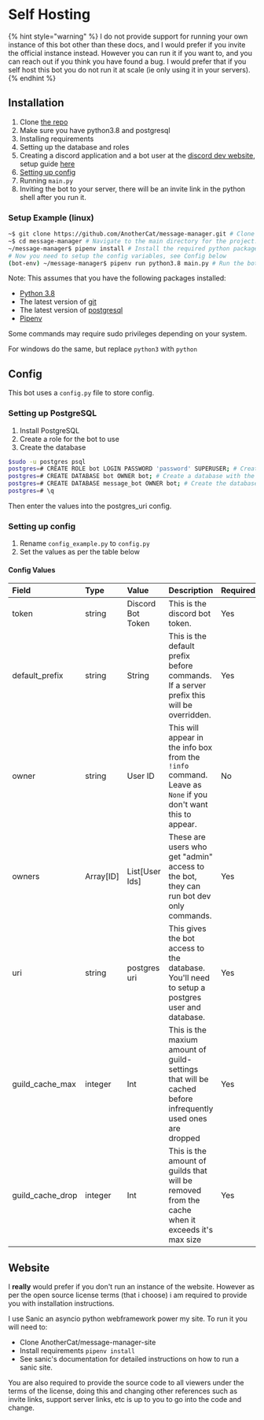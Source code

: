# Self Hosting

{% hint style="warning" %}
I do not provide support for running your own instance of this bot other than these docs, and I would prefer if you invite the official instance instead. However you can run it if you want to, and you can reach out if you think you have found a bug. I would prefer that if you self host this bot you do not run it at scale (ie only using it in your servers).
{% endhint %}

## Installation

1. Clone [the repo](https://github.com/AnotherCat/message-manager)
2. Make sure you have python3.8 and postgresql
3. Installing requirements
4. Setting up the database and roles
5. Creating a discord application and a bot user at the [discord dev website](https://discord.com/developers/applications), setup guide [here](https://discordpy.readthedocs.io/en/latest/discord.html#creating-a-bot-account)
6. [Setting up config](#config)
7. Running `main.py`
8. Inviting the bot to your server, there will be an invite link in the python shell after you run it.

### Setup Example (linux)

```bash
~$ git clone https://github.com/AnotherCat/message-manager.git # Clone this github repo
~$ cd message-manager # Navigate to the main directory for the project.
~/message-manager$ pipenv install # Install the required python packages with pipenv
# Now you need to setup the config variables, see Config below
(bot-env) ~/message-manager$ pipenv run python3.8 main.py # Run the bot
```

Note: This assumes that you have the following packages installed:

- [Python 3.8](https://www.python.org/downloads/release/python-386/)
- The latest version of [git](https://git-scm.com/downloads)
- The latest version of [postgresql](https://www.postgresql.org/download/)
- [Pipenv](https://pipenv.pypa.io/en/latest/install/)

Some commands may require sudo privileges depending on your system.

For windows do the same, but replace `python3` with `python`

## Config

This bot uses a `config.py` file to store config.

### Setting up PostgreSQL

1. Install PostgreSQL
2. Create a role for the bot to use
3. Create the database

```bash
$sudo -u postgres psql
postgres=# CREATE ROLE bot LOGIN PASSWORD 'password' SUPERUSER; # Create the role for the bot to use. You can do it without superuser, look up the docs to see what's needed.
postgres=# CREATE DATABASE bot OWNER bot; # Create a database with the same name as the role, so that you can login easier
postgres=# CREATE DATABASE message_bot OWNER bot; # Create the database the bot will use
postgres=# \q
```

Then enter the values into the postgres_uri config.

### Setting up config

1. Rename `config_example.py` to `config.py`
2. Set the values as per the table below

#### Config Values

| Field            | Type      | Value             | Description                                                                                                  | Required | Default         |
| :--------------- | :-------- | :---------------- | :----------------------------------------------------------------------------------------------------------- | :------- | --------------- |
| token            | string    | Discord Bot Token | This is the discord bot token.                                                                               | Yes      | `""`            |
| default_prefix   | string    | String            | This is the default prefix before commands. If a server prefix this will be overridden.                      | Yes      | `"!"`           |
| owner            | string    | User ID           | This will appear in the info box from the `!info` command. Leave as `None` if you don't want this to appear. | No       | `None`          |
| owners           | Array[ID] | List[User Ids]    | These are users who get "admin" access to the bot, they can run bot dev only commands.                       | Yes      | `{0}`
| uri              | string    | postgres uri      | This gives the bot access to the database. You'll need to setup a postgres user and database.                | Yes      | see config file |
| guild_cache_max  | integer   | Int               | This is the maxium amount of guild-settings that will be cached before infrequently used ones are dropped    | Yes      | `500`           |
| guild_cache_drop | integer   | Int               | This is the amount of guilds that will be removed from the cache when it exceeds it's max size               | Yes      | `50`            |

## Website

I **really** would prefer if you don't run an instance of the website.
However as per the open source license terms (that i choose) i am required to provide you with installation instructions.

I use Sanic an asyncio python webframework power my site.
To run it you will need to:

- Clone AnotherCat/message-manager-site
- Install requirements `pipenv install`
- See sanic's documentation for detailed instructions on how to run a sanic site.

You are also required to provide the source code to all viewers under the terms of the license, doing this and changing other references such as invite links, support server links, etc is up to you to go into the code and change.

